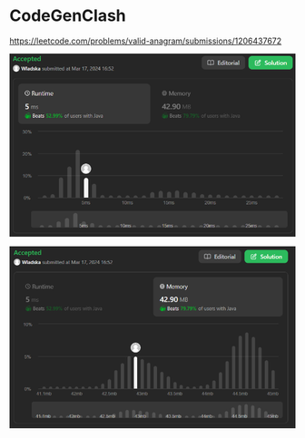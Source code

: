 # CodeGenClash

https://leetcode.com/problems/valid-anagram/submissions/1206437672

![runtime](./images/leetcodesummary/runtime.png)

![memory](./images/leetcodesummary/memory.png)
